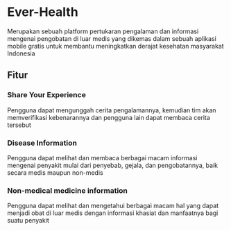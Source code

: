 # Ever-Health
Merupakan sebuah platform pertukaran pengalaman dan informasi mengenai pengobatan di luar medis yang dikemas dalam sebuah aplikasi mobile gratis untuk membantu meningkatkan derajat kesehatan masyarakat Indonesia
## Fitur
### Share Your Experience
Pengguna dapat mengunggah cerita pengalamannya, kemudian  tim akan memverifikasi kebenarannya dan pengguna lain dapat membaca cerita tersebut
### Disease Information
Pengguna dapat melihat dan membaca berbagai macam informasi mengenai penyakit mulai dari penyebab, gejala, dan pengobatannya, baik secara medis maupun non-medis
### Non-medical medicine information
Pengguna dapat melihat dan mengetahui berbagai macam hal yang dapat menjadi obat di luar medis dengan informasi khasiat dan manfaatnya bagi suatu penyakit

